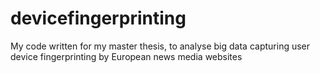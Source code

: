 # devicefingerprinting
My code written for my master thesis, to analyse big data capturing user device fingerprinting by European news media websites
